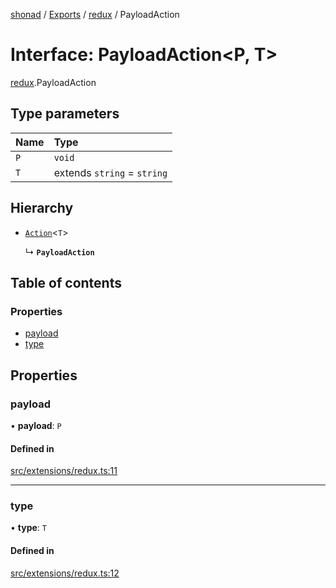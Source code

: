 [shonad](../README.md) / [Exports](../modules.md) / [redux](../modules/redux.md) / PayloadAction

# Interface: PayloadAction<P, T\>

[redux](../modules/redux.md).PayloadAction

## Type parameters

| Name | Type |
| :------ | :------ |
| `P` | `void` |
| `T` | extends `string` = `string` |

## Hierarchy

- [`Action`](redux.Action.md)<`T`\>

  ↳ **`PayloadAction`**

## Table of contents

### Properties

- [payload](redux.PayloadAction.md#payload)
- [type](redux.PayloadAction.md#type)

## Properties

### payload

• **payload**: `P`

#### Defined in

[src/extensions/redux.ts:11](https://github.com/jonlaing/shonad/blob/54cf147/src/extensions/redux.ts#L11)

___

### type

• **type**: `T`

#### Defined in

[src/extensions/redux.ts:12](https://github.com/jonlaing/shonad/blob/54cf147/src/extensions/redux.ts#L12)
